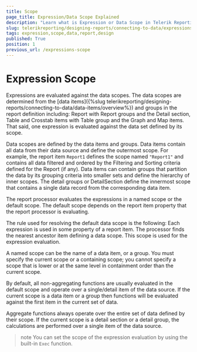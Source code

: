 ```yaml
---
title: Scope
page_title: Expression/Data Scope Explained
description: "Learn what is Expression or Data Scope in Telerik Reporting and how you may determine it when designing reports."
slug: telerikreporting/designing-reports/connecting-to-data/expressions/expression-scope-
tags: expression,scope,data,report,design
published: True
position: 1
previous_url: /expressions-scope
---
```


# Expression Scope

Expressions are evaluated against the data scopes. The data scopes are determined from the [data items]({%slug telerikreporting/designing-reports/connecting-to-data/data-items/overview%}) and groups in the report definition including: Report with Report groups and the Detail section, Table and Crosstab items with Table group and the Graph and Map items. That said, one expression is evaluated against the data set defined by its scope.

Data scopes are defined by the data items and groups. Data items contain all data from their data source and define the outermost scope. For example, the report item `Report1` defines the scope named `"Report1"` and contains all data filtered and ordered by the Filtering and Sorting criteria defined for the Report (if any). Data items can contain groups that partition the data by its grouping criteria into smaller sets and define the hierarchy of inner scopes. The detail groups or DetailSection define the innermost scope that contains a single data record from the corresponding data item.

The report processor evaluates the expressions in a named scope or the default scope. The default scope depends on the report item property that the report processor is evaluating.

The rule used for resolving the default data scope is the following: Each expression is used in some property of a report item. The processor finds the nearest ancestor item defining a data scope. This scope is used for the expression evaluation.

A named scope can be the name of a data item, or a group. You must specify the current scope or a containing scope; you cannot specify a scope that is lower or at the same level in containment order than the current scope.

By default, all non-aggregating functions are usually evaluated in the default scope and operate over a single/detail item of the data source. If the current scope is a data item or a group then functions will be evaluated against the first item in the current set of data.

Aggregate functions always operate over the entire set of data defined by their scope. If the current scope is a detail section or a detail group, the calculations are performed over a single item of the data source.

>note You can set the scope of the expression evaluation by using the built-in `Exec` function.
